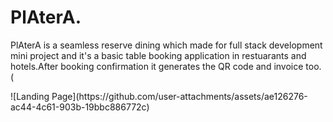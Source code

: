 <h1>PlAterA.</h1>
<p>PlAterA is a seamless reserve dining which made for full stack development mini project and it's a basic table booking application in restuarants and hotels.After booking confirmation it generates the QR code and invoice too. (</p>
![Landing Page](https://github.com/user-attachments/assets/ae126276-ac44-4c61-903b-19bbc886772c)



